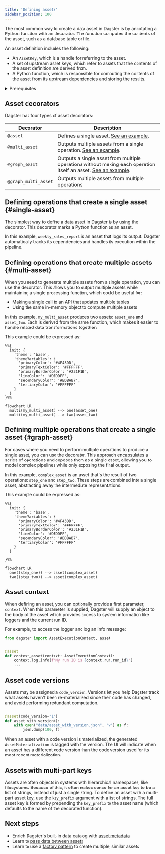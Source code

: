 ```yaml
---
title: 'Defining assets'
sidebar_position: 100
---
```


The most common way to create a data asset in Dagster is by annotating a Python function with an <PyObject section="assets" module="dagster" object="asset" decorator /> decorator. The function computes the contents of the asset, such as a database table or file.

An asset definition includes the following:

* An `AssetKey`, which is a handle for referring to the asset.
* A set of upstream asset keys, which refer to assets that the contents of the asset definition are derived from.
* A Python function, which is responsible for computing the contents of the asset from its upstream dependencies and storing the results.

<details>
  <summary>Prerequisites</summary>

To run the code in this article, you'll need to install Dagster. For more information, see the [Installation guide](/getting-started/installation).

</details>

## Asset decorators

Dagster has four types of asset decorators:

| Decorator            | Description                                                                                                                    |
| -------------------- | ------------------------------------------------------------------------------------------------------------------------------ |
| `@asset`             | Defines a single asset. [See an example](#single-asset).                                                                       |
| `@multi_asset`       | Outputs multiple assets from a single operation. [See an example](#multi-asset).                                               |
| `@graph_asset`       | Outputs a single asset from multiple operations without making each operation itself an asset. [See an example](#graph-asset). |
| `@graph_multi_asset` | Outputs multiple assets from multiple operations                                                                               |

## Defining operations that create a single asset \{#single-asset}

The simplest way to define a data asset in Dagster is by using the <PyObject section="assets" module="dagster" object="asset" decorator />  decorator. This decorator marks a Python function as an asset.

<CodeExample path="docs_snippets/docs_snippets/guides/data-assets/data-assets/asset_decorator.py" language="python" title="Using @dg.asset decorator" />

In this example, `weekly_sales_report` is an asset that logs its output. Dagster automatically tracks its dependencies and handles its execution within the pipeline.

## Defining operations that create multiple assets \{#multi-asset}

When you need to generate multiple assets from a single operation, you can use the <PyObject section="assets" module="dagster" object="multi_asset" decorator />  decorator. This allows you to output multiple assets while maintaining a single processing function, which could be useful for:

- Making a single call to an API that updates multiple tables
- Using the same in-memory object to compute multiple assets

In this example, `my_multi_asset` produces two assets: `asset_one` and `asset_two`. Each is derived from the same function, which makes it easier to handle related data transformations together:

<CodeExample path="docs_snippets/docs_snippets/guides/data-assets/data-assets/multi_asset_decorator.py" language="python" title="Using @dg.multi_asset decorator" />

This example could be expressed as:

```mermaid
%%{
  init: {
    'theme': 'base',
    'themeVariables': {
      'primaryColor': '#4F43DD',
      'primaryTextColor': '#FFFFFF',
      'primaryBorderColor': '#231F1B',
      'lineColor': '#DEDDFF',
      'secondaryColor': '#BDBAB7',
      'tertiaryColor': '#FFFFFF'
    }
  }
}%%

flowchart LR
  multi(my_multi_asset) --> one(asset_one)
  multi(my_multi_asset) --> two(asset_two)
```

## Defining multiple operations that create a single asset \{#graph-asset}

For cases where you need to perform multiple operations to produce a single asset, you can use the <PyObject section="assets" module="dagster" object="graph_asset" decorator /> decorator. This approach encapsulates a series of operations and exposes them as a single asset, allowing you to model complex pipelines while only exposing the final output.

<CodeExample path="docs_snippets/docs_snippets/guides/data-assets/data-assets/graph_asset_decorator.py" language="python" title="Using @dg.graph_asset decorator" />

In this example, `complex_asset` is an asset that's the result of two operations: `step_one` and `step_two`. These steps are combined into a single asset, abstracting away the intermediate representations.

This example could be expressed as:

```mermaid
%%{
  init: {
    'theme': 'base',
    'themeVariables': {
      'primaryColor': '#4F43DD',
      'primaryTextColor': '#FFFFFF',
      'primaryBorderColor': '#231F1B',
      'lineColor': '#DEDDFF',
      'secondaryColor': '#BDBAB7',
      'tertiaryColor': '#FFFFFF'
    }
  }

}%%

flowchart LR
  one((step_one)) --> asset(complex_asset)
  two((step_two)) --> asset(complex_asset)
```

## Asset context

When defining an asset, you can optionally provide a first parameter, `context`. When this parameter is supplied, Dagster will supply an <PyObject section="execution" module="dagster" object="AssetExecutionContext" /> object to the body of the asset which provides access to system information like loggers and the current run ID.

For example, to access the logger and log an info message:

```python
from dagster import AssetExecutionContext, asset


@asset
def context_asset(context: AssetExecutionContext):
    context.log.info(f"My run ID is {context.run.run_id}")
    ...

```

## Asset code versions

Assets may be assigned a `code_version`. Versions let you help Dagster track what assets haven't been re-materialized since their code has changed, and avoid performing redundant computation.

```python

@asset(code_version="1")
def asset_with_version():
    with open("data/asset_with_version.json", "w") as f:
        json.dump(100, f)

```

When an asset with a code version is materialized, the generated `AssetMaterialization` is tagged with the version. The UI will indicate when an asset has a different code version than the code version used for its most recent materialization.

## Assets with multi-part keys

Assets are often objects in systems with hierarchical namespaces, like filesystems. Because of this, it often makes sense for an asset key to be a list of strings, instead of just a single string. To define an asset with a multi-part asset key, use the `key_prefix` argument with a list of strings. The full asset key is formed by prepending the `key_prefix` to the asset name (which defaults to the name of the decorated function).

<CodeExample path="docs_snippets/docs_snippets/concepts/assets/multi_component_asset_key.py" startAfter="start_marker" endBefore="end_marker" />

## Next steps

- Enrich Dagster's built-in data catalog with [asset metadata](/guides/build/assets/metadata-and-tags/)
- Learn to [pass data between assets](/guides/build/assets/passing-data-between-assets)
- Learn to use a [factory pattern](/guides/build/assets/creating-asset-factories) to create multiple, similar assets
